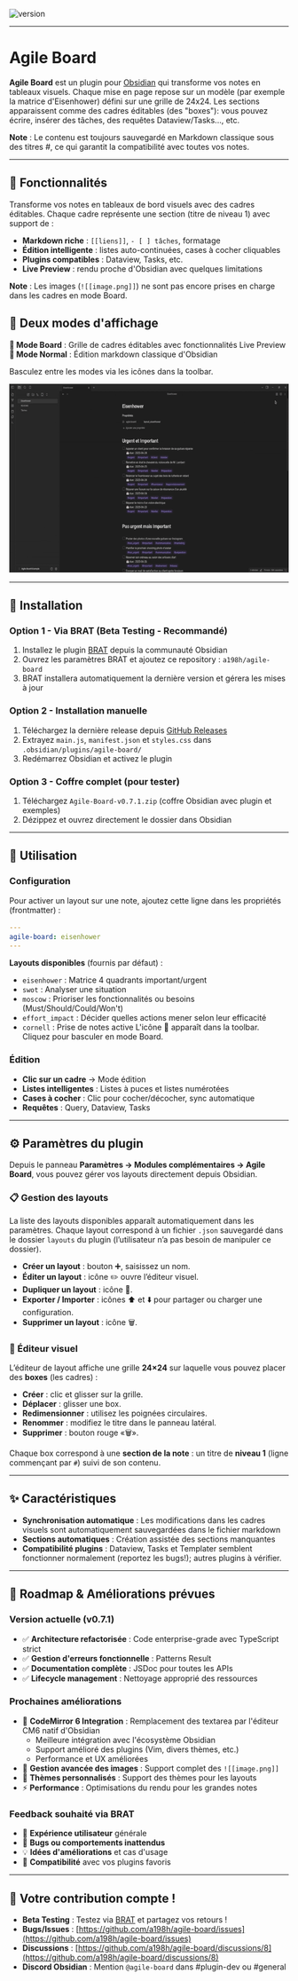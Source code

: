 ![version](https://img.shields.io/badge/version-0.7.1-blue)

***
# Agile Board

**Agile Board** est un plugin pour [Obsidian](https://obsidian.md) qui transforme vos notes en tableaux visuels.
Chaque mise en page repose sur un modèle (par exemple la matrice d'Eisenhower) défini sur une grille de 24x24. Les sections apparaissent comme des cadres éditables (des "boxes"): vous pouvez écrire, insérer des tâches, des requêtes Dataview/Tasks..., etc. 

**Note** : Le contenu est toujours sauvegardé en Markdown classique sous des titres #, ce qui garantit la compatibilité avec toutes vos notes.
***

## 🎯 Fonctionnalités

Transforme vos notes en tableaux de bord visuels avec des cadres éditables. Chaque cadre représente une section (titre de niveau 1) avec support de :

- **Markdown riche** : `[[liens]]`, `- [ ] tâches`, formatage
- **Édition intelligente** : listes auto-continuées, cases à cocher cliquables
- **Plugins compatibles** : Dataview, Tasks, etc.
- **Live Preview** : rendu proche d'Obsidian avec quelques limitations

**Note** : Les images (`![[image.png]]`) ne sont pas encore prises en charge dans les cadres en mode Board.

## 🔄 Deux modes d'affichage

**🏢 Mode Board** : Grille de cadres éditables avec fonctionnalités Live Preview   
**📄 Mode Normal** : Édition markdown classique d'Obsidian

Basculez entre les modes via les icônes dans la toolbar.

![Agile Board – Exemple Eisenhower](./agile-board-eisenhower.gif)
***

## 🚀 Installation

### Option 1 - Via BRAT (Beta Testing - Recommandé)
1. Installez le plugin [BRAT](https://github.com/TfTHacker/obsidian42-brat) depuis la communauté Obsidian
2. Ouvrez les paramètres BRAT et ajoutez ce repository : `a198h/agile-board`
3. BRAT installera automatiquement la dernière version et gérera les mises à jour

### Option 2 - Installation manuelle  
1. Téléchargez la dernière release depuis [GitHub Releases](https://github.com/a198h/agile-board/releases)
2. Extrayez `main.js`, `manifest.json` et `styles.css` dans `.obsidian/plugins/agile-board/`
3. Redémarrez Obsidian et activez le plugin

### Option 3 - Coffre complet (pour tester)
1. Téléchargez `Agile-Board-v0.7.1.zip` (coffre Obsidian avec plugin et exemples)
2. Dézippez et ouvrez directement le dossier dans Obsidian

***

## 📝 Utilisation

### Configuration
Pour activer un layout sur une note, ajoutez cette ligne dans les propriétés (frontmatter) :

```yaml
---
agile-board: eisenhower
---
```

**Layouts disponibles** (fournis par défaut) :

* `eisenhower` : Matrice 4 quadrants important/urgent
* `swot` : Analyser une situation
* `moscow` : Prioriser les fonctionnalités ou besoins (Must/Should/Could/Won't)
* `effort_impact` : Décider quelles actions mener selon leur efficacité
* `cornell` : Prise de notes active
L'icône 🏢 apparaît dans la toolbar. Cliquez pour basculer en mode Board.

### Édition

* **Clic sur un cadre** → Mode édition
* **Listes intelligentes** : Listes à puces et listes numérotées
* **Cases à cocher** : Clic pour cocher/décocher, sync automatique
* **Requêtes** : Query, Dataview, Tasks

***

## ⚙️ Paramètres du plugin

Depuis le panneau **Paramètres → Modules complémentaires → Agile Board**, vous pouvez gérer vos layouts directement depuis Obsidian.

### 📋 Gestion des layouts

La liste des layouts disponibles apparaît automatiquement dans les paramètres.
Chaque layout correspond à un fichier `.json` sauvegardé dans le dossier `layouts` du plugin (l’utilisateur n’a pas besoin de manipuler ce dossier).

* **Créer un layout** : bouton ➕, saisissez un nom.
* **Éditer un layout** : icône ✏️ ouvre l’éditeur visuel.
* **Dupliquer un layout** : icône 📑.
* **Exporter / Importer** : icônes ⬆️ et ⬇️ pour partager ou charger une configuration.
* **Supprimer un layout** : icône 🗑️.

### 🎨 Éditeur visuel

L’éditeur de layout affiche une grille **24×24** sur laquelle vous pouvez placer des **boxes** (les cadres) :

* **Créer** : clic et glisser sur la grille.
* **Déplacer** : glisser une box.
* **Redimensionner** : utilisez les poignées circulaires.
* **Renommer** : modifiez le titre dans le panneau latéral.
* **Supprimer** : bouton rouge «🗑️».

Chaque box correspond à une **section de la note** : un titre de **niveau 1** (ligne commençant par `#`) suivi de son contenu.

***

## ✨ Caractéristiques

* **Synchronisation automatique** : Les modifications dans les cadres visuels sont automatiquement sauvegardées dans le fichier markdown
* **Sections automatiques** : Création assistée des sections manquantes
* **Compatibilité plugins** : Dataview, Tasks et Templater semblent fonctionner normalement (reportez les bugs!); autres plugins à vérifier.

***

## 🔮 Roadmap & Améliorations prévues

### Version actuelle (v0.7.1)
- ✅ **Architecture refactorisée** : Code enterprise-grade avec TypeScript strict
- ✅ **Gestion d'erreurs fonctionnelle** : Patterns Result<T> 
- ✅ **Documentation complète** : JSDoc pour toutes les APIs
- ✅ **Lifecycle management** : Nettoyage approprié des ressources

### Prochaines améliorations
- 🚧 **CodeMirror 6 Integration** : Remplacement des textarea par l'éditeur CM6 natif d'Obsidian
  - Meilleure intégration avec l'écosystème Obsidian
  - Support amélioré des plugins (Vim, divers thèmes, etc.)
  - Performance et UX améliorées
- 🔄 **Gestion avancée des images** : Support complet des `![[image.png]]` 
- 🎨 **Thèmes personnalisés** : Support des thèmes pour les layouts
- ⚡ **Performance** : Optimisations du rendu pour les grandes notes

### Feedback souhaité via BRAT
- 📝 **Expérience utilisateur** générale
- 🐛 **Bugs ou comportements inattendus** 
- 💡 **Idées d'améliorations** et cas d'usage
- 🔌 **Compatibilité** avec vos plugins favoris

***

## 📂 Votre contribution compte !

* **Beta Testing** : Testez via [BRAT](https://github.com/TfTHacker/obsidian42-brat) et partagez vos retours !
* **Bugs/Issues** : [https://github.com/a198h/agile-board/issues](https://github.com/a198h/agile-board/issues)
* **Discussions** : [https://github.com/a198h/agile-board/discussions/8](https://github.com/a198h/agile-board/discussions/8)
* **Discord Obsidian** : Mention `@agile-board` dans #plugin-dev ou #general
